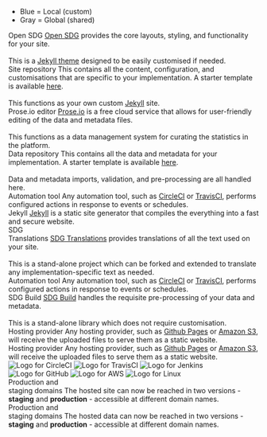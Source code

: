 
<script src="https://cdnjs.cloudflare.com/ajax/libs/jsPlumb/2.8.6/js/jsplumb.js"></script>
<script src="https://unpkg.com/popper.js"></script>
<script src="https://unpkg.com/tooltip.js"></script>

<div id="architecture">
  <div class="container">
    <ul id="legend">
      <li><span class="local swatch">Blue</span> = Local (custom)</li>
      <li><span class="global swatch">Gray</span> = Global (shared)</li>
    </ul>
    <div class="node global row1 site-column" id="open-sdg">
      Open SDG
      <i tabindex="0" class="fa fa-info-circle"></i>
      <span class="info">
        <a href="https://github.com/open-sdg/open-sdg">Open SDG</a> provides the core layouts, styling, and functionality for your site.
        <br><br>
        This is a <a href="https://jekyllrb.com/docs/themes/">Jekyll theme</a>
        designed to be easily customised if needed.
      </span>
    </div>
    <div class="node local row2 site-column" id="site-repo">
      Site repository
      <i tabindex="0" class="fa fa-info-circle"></i>
      <span class="info">
        This contains all the content, configuration, and customisations that
        are specific to your implementation. A starter template is available <a href="https://github.com/open-sdg/open-sdg-site-starter">here</a>.
        <br><br>
        This functions as your own custom <a href="https://jekyllrb.org">Jekyll</a>
        site.
      </span>
    </div>
    <div class="node global row1 data-column" id="prose-io">
      Prose.io editor
      <i tabindex="0" class="fa fa-info-circle"></i>
      <span class="info">
        <a href="https://prose.io">Prose.io</a> is a free cloud service that allows
        for user-friendly editing of the data and metadata files.
        <br><br>
        This functions as a data management system for curating the statistics in
        the platform.
      </span>
    </div>
    <div class="node local row2 data-column" id="data-repo">
      Data repository
      <i tabindex="0" class="fa fa-info-circle"></i>
      <span class="info">
        This contains all the data and metadata for your implementation. A starter template is available <a href="https://github.com/open-sdg/open-sdg-data-starter">here</a>.
        <br><br>
        Data and metadata imports, validation, and pre-processing are all
        handled here.
      </span>
    </div>
    <div class="node global row3 site-column" id="automation-site">
      Automation tool
      <i tabindex="0" class="fa fa-info-circle"></i>
      <span class="info">
        Any automation tool, such as <a href="../automation/circle-ci/">CircleCI</a>
        or <a href="../automation/travis-ci/">TravisCI</a>, performs configured actions in response to events or schedules.
      </span>
    </div>
    <div class="node global row4" id="jekyll">
      Jekyll
      <i tabindex="0" class="fa fa-info-circle"></i>
      <span class="info">
        <a href="https://jekyllrb.com/">Jekyll</a> is a static site generator that
        compiles the everything into a fast and secure website.
      </span>
    </div>
    <div class="node global row4 site-column" id="sdg-translations">
      SDG<br> Translations
      <i tabindex="0" class="fa fa-info-circle"></i>
      <span class="info">
        <a href="https://github.com/open-sdg/sdg-translations">SDG Translations</a> provides translations of all the text used on your site.
        <br><br>
        This is a stand-alone project which can be forked and extended to translate
        any implementation-specific text as needed.
      </span>
    </div>
    <div class="node global row3 data-column" id="automation-data">
      Automation tool
      <i tabindex="0" class="fa fa-info-circle"></i>
      <span class="info">
        Any automation tool, such as <a href="../automation/circle-ci/">CircleCI</a>
        or <a href="../automation/travis-ci/">TravisCI</a>, performs configured actions in response to events or schedules.
      </span>
    </div>
    <div class="node global row4 data-column" id="sdg-build">
      SDG Build
      <i tabindex="0" class="fa fa-info-circle"></i>
      <span class="info">
        <a href="https://github.com/open-sdg/sdg-build">SDG Build</a> handles the
        requisite pre-processing of your data and metadata.
        <br><br>
        This is a stand-alone library which does not require customisation.
      </span>
    </div>
    <div class="node global row5 site-column" id="hosting-site">
      Hosting provider
      <i tabindex="0" class="fa fa-info-circle"></i>
      <span class="info">
        Any hosting provider, such as <a href="../hosting/github-pages/">Github Pages</a> or <a href="../hosting/aws-s3/">Amazon S3</a>, will receive the
        uploaded files to serve them as a static website.
      </span>
    </div>
    <div class="node global row5 data-column" id="hosting-data">
      Hosting provider
      <i tabindex="0" class="fa fa-info-circle"></i>
      <span class="info">
        Any hosting provider, such as <a href="../hosting/github-pages/">Github Pages</a> or <a href="../hosting/aws-s3/">Amazon S3</a>, will receive the
        uploaded files to serve them as a static website.
      </span>
    </div>
    <div id="logos-automation" class="logos row3">
      <img src="../img/circleci.png" alt="Logo for CircleCI" />
      <img src="../img/travisci.png" alt="Logo for TravisCI" />
      <img src="../img/jenkins.png" alt="Logo for Jenkins" />
    </div>
    <div id="logos-hosting" class="logos row5">
      <img src="../img/github.png" alt="Logo for GitHub" />
      <img src="../img/aws.png" alt="Logo for AWS" />
      <img src="../img/linux.png" alt="Logo for Linux" />
    </div>
    <div class="node local row6 site-column" id="prod-stage-site">
      Production and <br>staging domains
      <i tabindex="0" class="fa fa-info-circle"></i>
      <span class="info">
        The hosted site can now be reached in two versions - <strong>staging</strong>
        and <strong>production</strong> - accessible at different domain names.
      </span>
    </div>
    <div class="node local row6 data-column" id="prod-stage-data">
      Production and <br>staging domains
      <i tabindex="0" class="fa fa-info-circle"></i>
      <span class="info">
        The hosted data can now be reached in two versions - <strong>staging</strong>
        and <strong>production</strong> - accessible at different domain names.
      </span>
    </div>
  </div>
</div>

<script>
jsPlumb.ready(function () {

  // Helper function to get overlay labels as tooltips.
  function connectorTip(text, location) {
    if (!location) {
      location = 0.5;
    }
    var label = '' +
      '<div class="node connector-tooltip">' +
        '<i tabindex="0" class="fa fa-info-circle"></i>' +
        '<span class="info">' + text + '</span>' +
      '</div>';
    return [['Custom', {create: function() { return $(label); }, location: location}]]
  }

  // Helper function to get overlay arrows.
  function connectorArrow(location) {
    if (!location) {
      location = 0.5;
    }
    return [["Arrow" , { width: 12, length: 12, location: location }]];
  }

  // Draw the connections using the jsPlumb library.
  jsPlumb.importDefaults({
    ConnectionsDetachable: false,
    Connector: 'Straight',
    Endpoint: [ 'Dot', { radius: 4 } ],
    Anchors: ['Bottom', 'Top'],
  });
  jsPlumb.connect({
    source: 'open-sdg',
    target: 'site-repo',
    overlays: connectorArrow(),
  });
  jsPlumb.connect({
    source: 'site-repo',
    target: 'automation-site',
    overlays: connectorTip('The automation tool listens for changes in the repository code.'),
  });
  jsPlumb.connect({
    source: 'jekyll',
    target: 'sdg-translations',
    anchors: ['Right', 'Left'],
    overlays: connectorTip('During the Jekyll build, the SDG Translations project is used to get multilingual content.'),
  });
  jsPlumb.connect({
    source: 'prose-io',
    target: 'data-repo',
    overlays: connectorTip('Edits made in Prose.io are pushed to the data repository.'),
  });
  jsPlumb.connect({
    source: 'data-repo',
    target: 'automation-data',
    overlays: connectorTip('The automation tool listens for changes in the repository code.'),
  });
  jsPlumb.connect({
    source: 'prod-stage-data',
    target: 'site-repo',
    anchors: ['Left', 'Right'],
    connector: 'Flowchart',
    overlays: connectorTip('The metadata and headline data is imported into the site at build time, which allows the platform to display data even without javascript.', 0.9),
  });
  jsPlumb.connect({
    source: 'automation-data',
    target: 'sdg-build',
    overlays: connectorTip('Whenever the repository code changes, the automation tool kicks in and validates and processes the data.'),
  });
  jsPlumb.connect({
    source: 'sdg-build',
    target: 'hosting-data',
    overlays: connectorTip('The automation tool continues by pushing the processed data on to the hosting provider.'),
  });
  jsPlumb.connect({
    source: 'jekyll',
    target: 'hosting-site',
    overlays: connectorTip('The automation tool continues by pushing the Jekyll build to the hosting provider'),
  });
  jsPlumb.connect({
    source: 'automation-site',
    target: 'jekyll',
    overlays: connectorTip('Whenever the repository code changes, the automation tool kicks in and starts a Jekyll build.'),
  });
  jsPlumb.connect({
    source: 'hosting-data',
    target: 'prod-stage-data',
    overlays: connectorArrow(),
  });
  jsPlumb.connect({
    source: 'hosting-site',
    target: 'prod-stage-site',
    overlays: connectorArrow(),
  });
  window.addEventListener('resize', function() {
    jsPlumb.repaintEverything();
  });

  // Add the tooltips with Popper.js.
  var repos = document.getElementsByClassName('node');
  for (var i = 0; i < repos.length; i++) {
    var button = repos[i].getElementsByClassName('fa-info-circle');
    var text = repos[i].getElementsByClassName('info');
    if (text.length && button.length) {
      var instance = new Tooltip(button[0], {
        title: text[0].innerHTML,
        placements: ['bottom', 'top'],
        trigger: 'hover focus',
        delay: {
          show: 50,
          hide: 150,
        },
        html: true,
        closeOnClickOutside: true,
        // Hijack the template to workaround a bug by adding an "inner" div.
        // @see https://github.com/FezVrasta/popper.js/issues/669
        template: '<div class="tooltip" role="tooltip">' +
                    '<div class="inner">' +
                      '<div class="tooltip-arrow"></div>' +
                      '<div class="tooltip-inner"></div>' +
                    '</div>' +
                  '</div>',
      });
    }
  }
});

</script>
